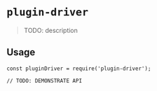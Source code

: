 # `plugin-driver`

> TODO: description

## Usage

```
const pluginDriver = require('plugin-driver');

// TODO: DEMONSTRATE API
```
